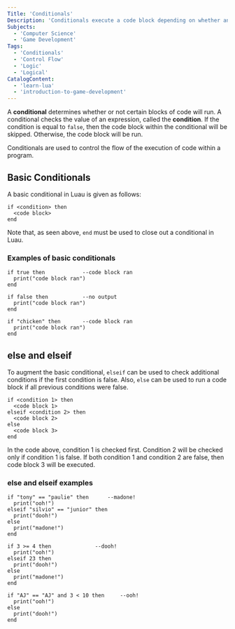 ```yaml
---
Title: 'Conditionals'
Description: 'Conditionals execute a code block depending on whether an expression is true.'
Subjects:
  - 'Computer Science'
  - 'Game Development'
Tags:
  - 'Conditionals'
  - 'Control Flow'
  - 'Logic'
  - 'Logical'
CatalogContent:
  - 'learn-lua'
  - 'introduction-to-game-development'
---
```


A **conditional** determines whether or not certain blocks of code will run. A conditional checks the value of an expression, called the **condition**. If the condition is equal to `false`, then the code block within the conditional will be skipped. Otherwise, the code block will be run.

Conditionals are used to control the flow of the execution of code within a program.

## Basic Conditionals

A basic conditional in Luau is given as follows:

```psuedo
if <condition> then
  <code block>
end
```

Note that, as seen above, `end` must be used to close out a conditional in Luau.

### Examples of basic conditionals

```pseudo
if true then			--code block ran
  print("code block ran")
end

if false then			--no output
  print("code block ran")
end

if "chicken" then		--code block ran
  print("code block ran")
end
```

## else and elseif

To augment the basic conditional, `elseif` can be used to check additional conditions if the first condition is false. Also, `else` can be used to run a code block if all previous conditions were false.

```pseudo
if <condition 1> then
  <code block 1>
elseif <condition 2> then
  <code block 2>
else
  <code block 3>
end
```

In the code above, condition 1 is checked first. Condition 2 will be checked only if condition 1 is false. If both condition 1 and condition 2 are false, then code block 3 will be executed.

### else and elseif examples

```pseudo
if "tony" == "paulie" then		--madone!
  print("ooh!")
elseif "silvio" == "junior" then
  print("dooh!")
else
  print("madone!")
end

if 3 >= 4 then				--dooh!
  print("ooh!")
elseif 23 then
  print("dooh!")
else
  print("madone!")
end

if "AJ" == "AJ" and 3 < 10 then		--ooh!
  print("ooh!")
else
  print("dooh!")
end
```